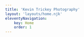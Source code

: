 ```yaml
---
title: 'Kevin Trickey Photography'
layout: 'layouts/home.njk'
eleventyNavigation: 
    key: Home
    order: 1
---
```

